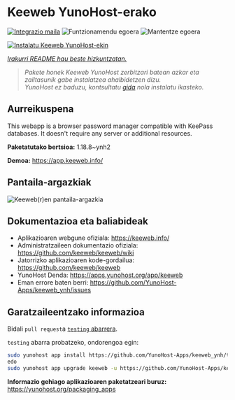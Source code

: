 <!--
Ohart ongi: README hau automatikoki sortu da <https://github.com/YunoHost/apps/tree/master/tools/readme_generator>ri esker
EZ editatu eskuz.
-->

# Keeweb YunoHost-erako

[![Integrazio maila](https://dash.yunohost.org/integration/keeweb.svg)](https://dash.yunohost.org/appci/app/keeweb) ![Funtzionamendu egoera](https://ci-apps.yunohost.org/ci/badges/keeweb.status.svg) ![Mantentze egoera](https://ci-apps.yunohost.org/ci/badges/keeweb.maintain.svg)

[![Instalatu Keeweb YunoHost-ekin](https://install-app.yunohost.org/install-with-yunohost.svg)](https://install-app.yunohost.org/?app=keeweb)

*[Irakurri README hau beste hizkuntzatan.](./ALL_README.md)*

> *Pakete honek Keeweb YunoHost zerbitzari batean azkar eta zailtasunik gabe instalatzea ahalbidetzen dizu.*  
> *YunoHost ez baduzu, kontsultatu [gida](https://yunohost.org/install) nola instalatu ikasteko.*

## Aurreikuspena

This webapp is a browser password manager compatible with KeePass databases. It doesn't require any server or additional resources.

**Paketatutako bertsioa:** 1.18.8~ynh2

**Demoa:** <https://app.keeweb.info/>

## Pantaila-argazkiak

![Keeweb(r)en pantaila-argazkia](./doc/screenshots/screenshot.png)

## Dokumentazioa eta baliabideak

- Aplikazioaren webgune ofiziala: <https://keeweb.info/>
- Administratzaileen dokumentazio ofiziala: <https://github.com/keeweb/keeweb/wiki>
- Jatorrizko aplikazioaren kode-gordailua: <https://github.com/keeweb/keeweb>
- YunoHost Denda: <https://apps.yunohost.org/app/keeweb>
- Eman errore baten berri: <https://github.com/YunoHost-Apps/keeweb_ynh/issues>

## Garatzaileentzako informazioa

Bidali `pull request`a [`testing` abarrera](https://github.com/YunoHost-Apps/keeweb_ynh/tree/testing).

`testing` abarra probatzeko, ondorengoa egin:

```bash
sudo yunohost app install https://github.com/YunoHost-Apps/keeweb_ynh/tree/testing --debug
edo
sudo yunohost app upgrade keeweb -u https://github.com/YunoHost-Apps/keeweb_ynh/tree/testing --debug
```

**Informazio gehiago aplikazioaren paketatzeari buruz:** <https://yunohost.org/packaging_apps>
